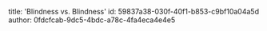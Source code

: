 title: 'Blindness vs. Blindness'
id: 59837a38-030f-40f1-b853-c9bf10a04a5d
author: 0fdcfcab-9dc5-4bdc-a78c-4fa4eca4e4e5
